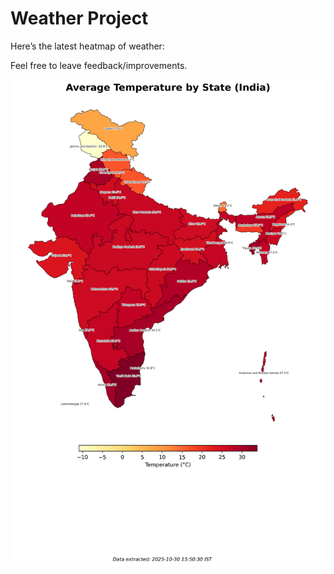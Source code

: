 # Weather Project

Here’s the latest heatmap of weather:

Feel free to leave feedback/improvements.

![India Heatmap](docs/assets/india_heatmap.png?v=033BF0)
